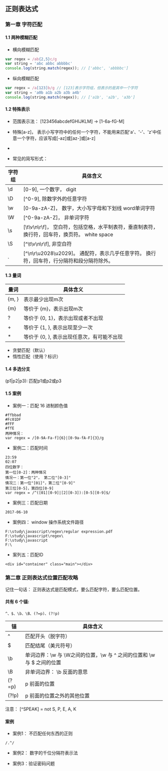 ## 正则表达式

### 第一章 字符匹配

#### 1.1 两种模糊匹配

* 横向模糊匹配

```js
var regex = /ab{2,5}c/g
var string = 'abc abbc abbbbc'
console.log(string.match(regex)); // ['abbc', 'abbbbc']
```
* 纵向模糊匹配
```js
var regex = /a[123]b/g // [123]表示字符组，但表示的是其中一个字符
var string = 'a0b a1b a2b a3b a4b'
console.log(string.match(regex)); // ['a1b', 'a2b', 'a3b']
```

#### 1.2 特殊表示

* 范围表示法： [123456abcdefGHIJKLM] -> [1-6a-fG-M]

* 特殊[a-z]， 表示小写字符中的任何一个字符，不能用来匹配'a'、'-'、'z'中任意一个字符，应该写成[-az]或[az-]或[a\-z]

* [^abc]: 求反，表示一个除a, b, c之外的任意一个字母

* 常见的简写形式：

| 字符组 | 具体含义 |
| --- | --- |
| \d | [0-9], 一个数字， digit |
| \D | [^0-9], 除数字外的任意字符 |
| \w | [0-9a-zA-Z]， 数字，大小写字母和下划线 word单词字符|
| \W | [^0-9a-zA-Z]， 非单词字符 |
| \s | [\t\v\n\r\f]， 空白符，包括空格，水平制表符，垂直制表符，换行符，回车符，换页符。 white space|
| \S | [^\t\v\n\r\f], 非空白符 |
| . | [^\n\r\u2028\u2029]。 通配符，表示几乎任意字符。 换行符，回车符，行分隔符和段分隔符除外。|

#### 1.3 量词

| 量词 | 具体含义 |
| --- | --- |
| {m, } | 表示最少出现m次 |
| {m} | 等价于 {m}，表示出现m次 |
| ? | 等价于 {0, 1}，表示出现或者不出现 |
| + | 等价于 {1, }, 表示出现至少一次 |
| * | 等价于 {0, }, 表示出现任意次，有可能不出现 |

* 贪婪匹配（默认）
* 惰性匹配（使用？标识）

#### 1.4 多选分支

(p1|p2|p3): 匹配p1或p2或p3

#### 1.5 案例

* 案例一：匹配 16 进制颜色值

```
#ffbbad
#Fc01DF
#FFF
#ffE
两种情况：
var regex = /[0-9A-Fa-f]{6}|[0-9a-fA-F]{3}/g
```

* 案例二：匹配时间

```
23:59
02:07
四位数字：
第一位[0-2]：两种情况
情况一：第一位"2"， 第二位"[0-3]"
情况二：第一位"[01]"，第二位"[0-9]"
第三位[0-5]，第四位[0-9]
var regex = /^([01][0-9]|[2][0-3]):[0-5][0-9]$/
```

* 案例三：匹配日期

```
2017-06-10
```

* 案例四： window 操作系统文件路径

```
F:\study\javascript\regex\regular expression.pdf
F:\study\javascript\regex\
F:\study\javascript
F:\
```

* 案列五：匹配ID

```
<div id="container" class="main"></div>
```





### 第二章 正则表达式位置匹配攻略

记住一句话： 正则表达式是匹配模式，要么匹配字符，要么匹配位置。

#### 共有 6 个锚:
```
^、$、\b、\B、(?=p)、(?!p)
```

| 锚 | 具体含义 |
| --- | --- |
| ^ | 匹配开头（脱字符） |
| $ | 匹配结尾（美元符号）|
| \b | 单词边界：\w 与 \W之间的位置，\w 与 ^ 之间的位置和 \w 与 $ 之间的位置 |
| \B | 非单词边界： \b 反面的意思 |
| (?=p) | p 前面的位置 |
| (?!p) | p 前面的位置之外的其他位置 |

注意： [^SPEAK] = not S, P, E, A, K

#### 案例

* 案例1： 不匹配任何东西的正则

```
/.^/
```

* 案例2： 数字的千位分隔符表示法



* 案例3：验证密码问题